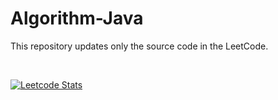 # Algorithm-Java

This repository updates only the source code in the LeetCode.

<br>

[![Leetcode Stats](https://leetcard.jacoblin.cool/coke05288?ext=heatmap)](https://leetcode.com/coke05288)
